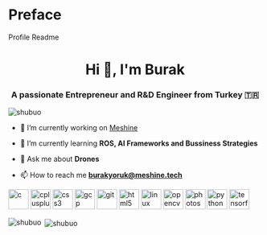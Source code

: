# Preface
Profile Readme

<h1 align="center">Hi 👋, I'm Burak</h1>
<h3 align="center">A passionate Entrepreneur and R&D Engineer from Turkey 🇹🇷</h3>

<p align="left"> <img src="https://komarev.com/ghpvc/?username=shubuo" alt="shubuo" /> </p>

- 🔭 I’m currently working on [Meshine](wwww.meshine.tech)

- 🌱 I’m currently learning **ROS, AI Frameworks and Bussiness Strategies**

- 💬 Ask me about **Drones**

- 📫 How to reach me **burakyoruk@meshine.tech**

<p align="left"><img src="https://devicons.github.io/devicon/devicon.git/icons/c/c-original.svg" alt="c" width="40" height="40"/> <img src="https://devicons.github.io/devicon/devicon.git/icons/cplusplus/cplusplus-original.svg" alt="cplusplus" width="40" height="40"/> <img src="https://devicons.github.io/devicon/devicon.git/icons/css3/css3-original-wordmark.svg" alt="css3" width="40" height="40"/> <img src="https://www.vectorlogo.zone/logos/google_cloud/google_cloud-icon.svg" alt="gcp" width="40" height="40"/> <img src="https://www.vectorlogo.zone/logos/git-scm/git-scm-icon.svg" alt="git" width="40" height="40"/> <img src="https://devicons.github.io/devicon/devicon.git/icons/html5/html5-original-wordmark.svg" alt="html5" width="40" height="40"/> <img src="https://devicons.github.io/devicon/devicon.git/icons/linux/linux-original.svg" alt="linux" width="40" height="40"/> <img src="https://www.vectorlogo.zone/logos/opencv/opencv-icon.svg" alt="opencv" width="40" height="40"/> <img src="https://devicons.github.io/devicon/devicon.git/icons/photoshop/photoshop-plain.svg" alt="photoshop" width="40" height="40"/> <img src="https://devicons.github.io/devicon/devicon.git/icons/python/python-original.svg" alt="python" width="40" height="40"/> <img src="https://www.vectorlogo.zone/logos/tensorflow/tensorflow-icon.svg" alt="tensorflow" width="40" height="40"/></p><p><img align="left" src="https://github-readme-stats.vercel.app/api/top-langs/?username=shubuo&layout=compact&hide=html" alt="shubuo" /></p>

<p>&nbsp;<img align="center" src="https://github-readme-stats.vercel.app/api?username=shubuo&show_icons=true" alt="shubuo" /></p>


